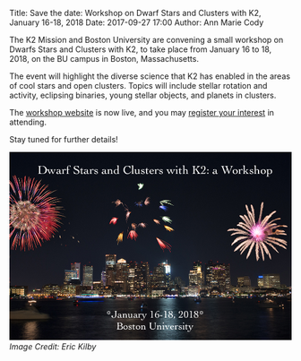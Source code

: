Title: Save the date: Workshop on Dwarf Stars and Clusters with K2, January 16-18, 2018
Date: 2017-09-27 17:00
Author: Ann Marie Cody

The K2 Mission and Boston University are convening
a small workshop on Dwarfs Stars and Clusters with K2,
to take place from January 16 to 18, 2018, on the BU campus
in Boston, Massachusetts.

The event will highlight the diverse science that K2 has enabled
in the areas of cool stars and open clusters.
Topics will include stellar rotation and activity,
eclipsing binaries, young stellar objects, and planets in clusters. 

The [workshop website](/cluster-workshop) is now live, and you may [register your interest](https://docs.google.com/forms/d/e/1FAIpQLSdZCWOJd_L10gG-IQ9QYLkKDkkDM99Hn3awA3KStSz2B0AzCQ/viewform?c=0&w=1) in attending.

Stay tuned for further details!

<img class="img-responsive" style="max-width:100%;" src="images/k2/bu_fireworks.jpg" alt="Dwarf Stars and Clusters with 
K2: A Workshop"> 
*Image Credit: Eric Kilby*
